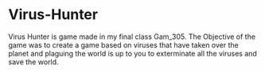 # Virus-Hunter
Virus Hunter is game made in my final class Gam_305. The Objective of the game was to create a game based on viruses that have taken over the planet and plaguing the world is up to you to exterminate all the viruses and save the world.
